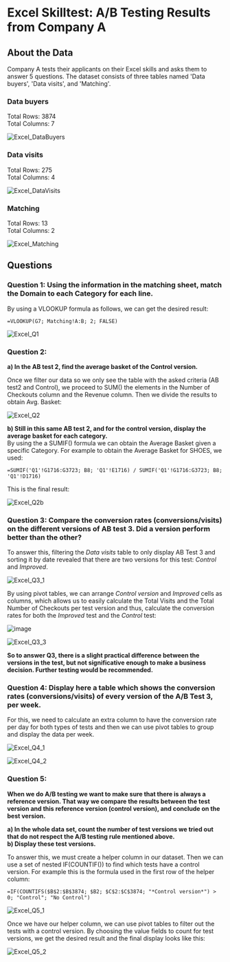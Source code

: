 # Excel Skilltest: A/B Testing Results from Company A
## About the Data
Company A tests their applicants on their Excel skills and asks them to answer 5 questions. The dataset consists of three tables named 'Data buyers', 'Data visits', and 'Matching'.

### Data buyers

Total Rows: 3874  
Total Columns: 7

![Excel_DataBuyers](https://github.com/zefrios/data-analyst-portfolio_cesar-frias/assets/83305620/5a36da00-0a8a-4ad7-98b5-7f3a8e33bf62)

### Data visits
Total Rows: 275  
Total Columns: 4  

![Excel_DataVisits](https://github.com/zefrios/data-analyst-portfolio_cesar-frias/assets/83305620/8c255653-ad48-41d0-b888-4ff9e7e53b36)

### Matching
Total Rows: 13  
Total Columns: 2  

![Excel_Matching](https://github.com/zefrios/data-analyst-portfolio_cesar-frias/assets/83305620/420de7b0-ffd1-4e05-830d-81a40b12a42f)

## Questions

### Question 1: Using the information in the matching sheet, match the Domain to each Category for each line.
By using a VLOOKUP formula as follows, we can get the desired result:  
```Excel
=VLOOKUP(G7; Matching!A:B; 2; FALSE)
```
![Excel_Q1](https://github.com/zefrios/data-analyst-portfolio_cesar-frias/assets/83305620/2f317417-7cf4-43b3-8ed1-306a43c0227f)

### Question 2: 
**a) In the AB test 2, find the average basket of the Control version.**  

Once we filter our data so we only see the table with the asked criteria (AB test2 and Control), we proceed to SUM() the elements in the Number of Checkouts column and the Revenue column. Then we divide the results to obtain Avg. Basket:  

![Excel_Q2](https://github.com/zefrios/data-analyst-portfolio_cesar-frias/assets/83305620/33d3a866-a0f7-4a67-b4d5-3eabcf8adc97)

**b) Still in this same AB test 2, and for the control version, display the average basket for each category.**  
By using the a SUMIF() formula we can obtain the Average Basket given a specific Category. For example to obtain the Average Basket for SHOES, we used:
```Excel
=SUMIF('Q1'!G1716:G3723; B8; 'Q1'!E1716) / SUMIF('Q1'!G1716:G3723; B8; 'Q1'!D1716)
```
This is the final result:  

![Excel_Q2b](https://github.com/zefrios/data-analyst-portfolio_cesar-frias/assets/83305620/83cb7443-9ae0-4dfd-a59d-c4e5e5de81f7)

### Question 3: Compare the conversion rates (conversions/visits) on the different versions of AB test 3. Did a version perform better than the other?  
To answer this, filtering the *Data visits* table to only display AB Test 3 and sorting it by date revealed that there are two versions for this test: *Control* and *Improved*.  

![Excel_Q3_1](https://github.com/zefrios/data-analyst-portfolio_cesar-frias/assets/83305620/300fd739-6a9d-43dd-aeb3-265f72c26f5f)

By using pivot tables, we can arrange *Control version* and *Improved* cells as columns, which allows us to easily calculate the Total Visits and the Total Number of Checkouts per test version and thus, calculate the conversion rates for both the *Improved* test and the *Control* test:  

![image](https://github.com/zefrios/data-analyst-portfolio_cesar-frias/assets/83305620/21e9dcab-631c-43d4-ab55-a8956aeeea4a)

![Excel_Q3_3](https://github.com/zefrios/data-analyst-portfolio_cesar-frias/assets/83305620/28602173-621d-44f5-8926-6fb1cab87614)

**So to answer Q3, there is a slight practical difference between the versions in the test, but not significative enough to make a business decision. Further testing would be recommended.**

### Question 4: Display here a table which shows the conversion rates (conversions/visits) of every version of the A/B Test 3, per week.  
For this, we need to calculate an extra column to have the conversion rate per day for both types of tests and then we can use pivot tables to group and display the data per week.  

![Excel_Q4_1](https://github.com/zefrios/data-analyst-portfolio_cesar-frias/assets/83305620/e0272c20-ef2e-4fa0-b67d-eb5fc8fddc04)

![Excel_Q4_2](https://github.com/zefrios/data-analyst-portfolio_cesar-frias/assets/83305620/9675f0a3-98f8-4255-93df-514453c7304c)

### Question 5: 
**When we do A/B testing we want to make sure that there is always a reference version. That way we compare the results between the test version and this reference version (control version), and conclude on the best version.**  

**a) In the whole data set, count the number of test versions we tried out that do not respect the A/B testing rule mentioned above.**  
**b) Display these test versions.**  

To answer this, we must create a helper column in our dataset. Then we can use a set of nested IF(COUNTIF()) to find which tests have a control version. For example this is the formula used in the first row of the helper column:  
```
=IF(COUNTIFS($B$2:$B$3874; $B2; $C$2:$C$3874; "*Control version*") > 0; "Control"; "No Control")
```
![Excel_Q5_1](https://github.com/zefrios/data-analyst-portfolio_cesar-frias/assets/83305620/4a5ada51-f2f4-41e6-9c87-e9ee20d771e4)

Once we have our helper column, we can use pivot tables to filter out the tests with a control version. By choosing the value fields to count for test versions, we get the desired result and the final display looks like this:  

![Excel_Q5_2](https://github.com/zefrios/data-analyst-portfolio_cesar-frias/assets/83305620/d706f41a-be83-4b8a-a1d0-ccd6e36b937f)
